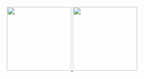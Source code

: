 <p align="center">
<div align="center">
  <a href="https://github.com/yakknae">
    <img height="150em" src="https://github-readme-stats.vercel.app/api?username=yakknae&show_icons=true&title_color=000000&text_color=ffffff&bg_color=00000000&hide_border=true&icon_color=000000&hide_title=true&count_private=true" />
    <img height="150em" src="https://github-readme-stats.vercel.app/api/top-langs/?username=yakknae&layout=compact&show_icons=true&title_color=ffffff&text_color=ffffff&bg_color=00000000&hide_border=true&icon_color=4F8CC9&count_private=true" />
</a>
</div></p>

